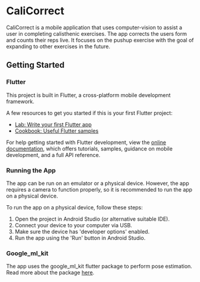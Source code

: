 # CaliCorrect

CaliCorrect is a mobile application that uses computer-vision to assist a user in completing calisthenic exercises.
The app corrects the users form and counts their reps live. 
It focuses on the pushup exercise with the goal of expanding to other exercises in the future.

## Getting Started


### Flutter

This project is built in Flutter, a cross-platform mobile development framework.

A few resources to get you started if this is your first Flutter project:

- [Lab: Write your first Flutter app](https://docs.flutter.dev/get-started/codelab)
- [Cookbook: Useful Flutter samples](https://docs.flutter.dev/cookbook)

For help getting started with Flutter development, view the
[online documentation](https://docs.flutter.dev/), which offers tutorials,
samples, guidance on mobile development, and a full API reference.

### Running the App

The app can be run on an emulator or a physical device.
However, the app requires a camera to function properly, so it is recommended to run the app on a physical device.

To run the app on a physical device, follow these steps:
1. Open the project in Android Studio (or alternative suitable IDE).
2. Connect your device to your computer via USB.
3. Make sure the device has 'developer options' enabled.
4. Run the app using the 'Run' button in Android Studio.

### Google_ml_kit

The app uses the google_ml_kit flutter package to perform pose estimation.
Read more about the package [here](https://pub.dev/packages/google_ml_kit).